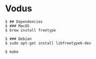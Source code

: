 # Vodus

```console
$ ## Dependencies
$ ### MacOS
$ brew install freetype

$ ### Debian
$ sudo apt-get install libfreetype6-dev

$ make

```